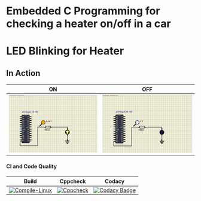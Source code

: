 # Embedded C Programming for checking a heater on/off in a car

# LED Blinking for Heater

## In Action

|ON|OFF|
|:--:|:--:|
|![ON](simulation/ON.png)|![OFF](simulation/OFF.png)|

#### CI and Code Quality

|Build|Cppcheck|Codacy|
|:--:|:--:|:--:|
|[![Compile-Linux](https://github.com/Bharathgopal/Emb-C/actions/workflows/Compile.yml/badge.svg)](https://github.com/Bharathgopal/Emb-C/actions/workflows/Compile.yml)|[![Cppcheck](https://github.com/Bharathgopal/Emb-C/actions/workflows/CodeQulaity.yml/badge.svg)](https://github.com/Bharathgopal/Emb-C/actions/workflows/CodeQulaity.yml)|[![Codacy Badge](https://app.codacy.com/project/badge/Grade/412943296f9b4624ab396f436d71606c)](https://www.codacy.com/gh/chetan2237/EmbSoft/dashboard?utm_source=github.com&amp;utm_medium=referral&amp;utm_content=chetan2237/EmbSoft&amp;utm_campaign=Badge_Grade)
